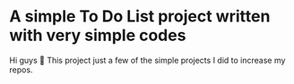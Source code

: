 #   A simple To Do List project written with very simple codes
Hi guys 🙌 This project just a few of the simple projects I did to increase my repos.

